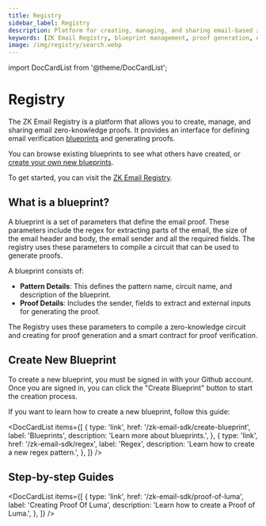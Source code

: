 ```yaml
---
title: Registry
sidebar_label: Registry
description: Platform for creating, managing, and sharing email-based zero-knowledge proofs through blueprints. Features Gmail integration, proof generation, and sharing capabilities
keywords: [ZK Email Registry, blueprint management, proof generation, email verification, zero-knowledge proofs, Gmail integration, proof sharing, blueprint creation, proof preview, blueprint search]
image: /img/registry/search.webp
---
```


import DocCardList from '@theme/DocCardList';

# Registry

<Head>
  <link 
    rel="preload" 
    as="image" 
    href="/img/registry/search.webp"
    fetchpriority="high"
  />
  <link 
    rel="preload" 
    as="image" 
    href="/img/registry/create-proof.webp"
    fetchpriority="high"
  />
  <link 
    rel="preload" 
    as="image" 
    href="/img/registry/create-proof-step2.webp"
    fetchpriority="high"
  />
  <link 
    rel="preload" 
    as="image" 
    href="/img/registry/create-proof-step3.webp"
    fetchpriority="high"
  />
</Head>

The ZK Email Registry is a platform that allows you to create, manage, and sharing email zero-knowledge proofs. It provides an interface for defining email verification [blueprints](#what-is-a-blueprint) and generating proofs.

You can browse existing blueprints to see what others have created, or [create your own new blueprints](/zk-email-sdk/create-blueprint).

To get started, you can visit the [ZK Email Registry](https://registry.zk.email).

## What is a blueprint?

A blueprint is a set of parameters that define the email proof. These parameters include the regex for extracting parts of the email, the size of the email header and body, the email sender and all the required fields. The registry uses these parameters to compile a circuit that can be used to generate proofs.

A blueprint consists of:

- **Pattern Details**: This defines the pattern name, circuit name, and description of the blueprint.
- **Proof Details**: Includes the sender, fields to extract and external inputs for generating the proof.

The Registry uses these parameters to compile a zero-knowledge circuit and creating for proof generation and a smart contract for proof verification.

## Create New Blueprint

To create a new blueprint, you must be signed in with your Github account. Once you are signed in, you can click the "Create Blueprint" button to start the creation process.

If you want to learn how to create a new blueprint, follow this guide:

<DocCardList 
  items={[
    {
      type: 'link',
      href: '/zk-email-sdk/create-blueprint',
      label: 'Blueprints',
      description: 'Learn more about blueprints.',
    },
    {
      type: 'link',
      href: '/zk-email-sdk/regex',
      label: 'Regex',
      description: 'Learn how to create a new regex pattern.',
    },
  ]}
/>

## Step-by-step Guides

<DocCardList 
  items={[
    {
      type: 'link',
      href: '/zk-email-sdk/proof-of-luma',
      label: 'Creating Proof Of Luma',
      description: 'Learn how to create a Proof of Luma.',
    },
  ]}
/>